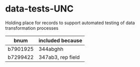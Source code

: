 # data-tests-UNC
Holding place for records to support automated testing of data transformation processes

| bnum | included because |
| ---- | ---------------- |
| b7901925 | 344abghh |
| b7299422 | 347ab3, rep field |
